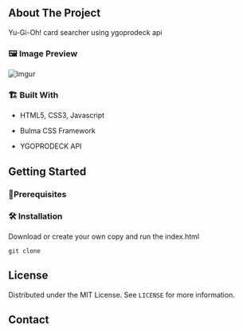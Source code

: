 <!-- ABOUT THE PROJECT -->

## About The Project

<!-- [![Product Name Screen Shot][product-screenshot]](https://example.com) -->

Yu-Gi-Oh! card searcher using ygoprodeck api

### 🖼️ Image Preview

![Imgur](https://i.imgur.com/n4SwOnc.png)

### 🏗️ Built With

-   HTML5, CSS3, Javascript
-   Bulma CSS Framework

-   YGOPRODECK API

<!-- GETTING STARTED -->

## Getting Started

<!-- This is an example of how you may give instructions on setting up your project locally.
To get a local copy up and running follow these simple example steps. -->

### 📝️Prerequisites

### 🛠️ Installation

Download or create your own copy and run the index.html

```
git clone
```

<!-- LICENSE -->

## License

Distributed under the MIT License. See `LICENSE` for more information.

<!-- CONTACT -->

## Contact

<!-- Your Name - [@your_twitter](https://twitter.com/your_username) - email@example.com -->

<!-- Project Link: [https://github.com/your_username/repo_name](https://github.com/your_username/repo_name) -->

```

```
